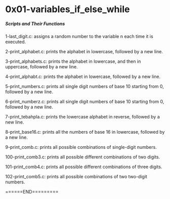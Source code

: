 <h1>0x01-variables_if_else_while</h1>

<h5> Scripts and Their Functions </h5>


1-last_digit.c: assigns a random number to the variable n each time it is executed. 

2-print_alphabet.c: prints the alphabet in lowercase, followed by a new line.

3-print_alphabets.c: prints the alphabet in lowercase, and then in uppercase, followed by a new line.

4-print_alphabt.c: prints the alphabet in lowercase, followed by a new line.

5-print_numbers.c: prints all single digit numbers of base 10 starting from 0, followed by a new line.

6-print_numberz.c: prints all single digit numbers of base 10 starting from 0, followed by a new line.

7-print_tebahpla.c: prints the lowercase alphabet in reverse, followed by a new line.

8-print_base16.c: prints all the numbers of base 16 in lowercase, followed by a new line.

9-print_comb.c:  prints all possible combinations of single-digit numbers.

100-print_comb3.c: prints all possible different combinations of two digits.

101-print_comb4.c: prints all possible different combinations of three digits.

102-print_comb5.c: prints all possible combinations of two two-digit numbers.

======END=========